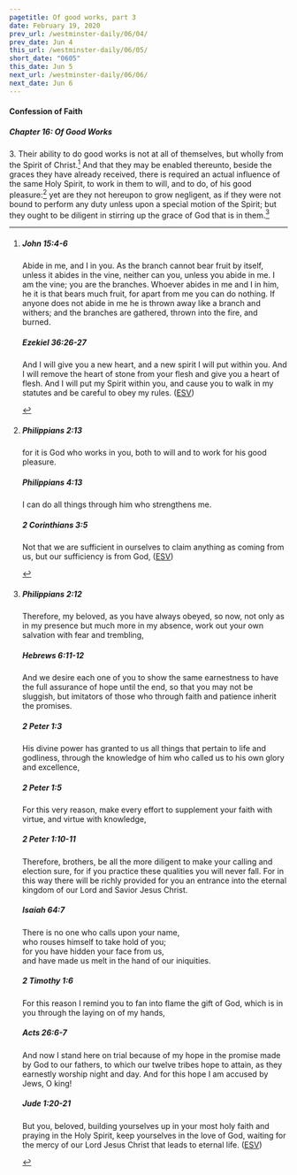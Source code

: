 ```yaml
---
pagetitle: Of good works, part 3
date: February 19, 2020
prev_url: /westminster-daily/06/04/
prev_date: Jun 4
this_url: /westminster-daily/06/05/
short_date: "0605"
this_date: Jun 5
next_url: /westminster-daily/06/06/
next_date: Jun 6
---
```


#### Confession of Faith

##### Chapter 16: Of Good Works

3\. Their ability to do good works is not at all of themselves, but wholly from the Spirit of Christ.[^fnref:wcf1] And that they may be enabled thereunto, beside the graces they have already received, there is required an actual influence of the same Holy Spirit, to work in them to will, and to do, of his good pleasure:[^fnref:wcf2] yet are they not hereupon to grow negligent, as if they were not bound to perform any duty unless upon a special motion of the Spirit; but they ought to be diligent in stirring up the grace of God that is in them.[^fnref:wcf3]

[^fnref:wcf1]: <div class="esv"><h5>John 15:4-6</h5> <div class="esv-text"><p id="p43015004.01-1"><span class="woc">Abide in me, and I in you. As the branch cannot bear fruit by itself, unless it abides in the vine, neither can you, unless you abide in me.</span> <span class="woc">I am the vine; you are the branches. Whoever abides in me and I in him, he it is that bears much fruit, for apart from me you can do nothing.</span> <span class="woc">If anyone does not abide in me he is thrown away like a branch and withers; and the branches are gathered, thrown into the fire, and burned.</span></p> </div><h5>Ezekiel 36:26-27</h5> <div class="esv-text"><p id="p26036026.01-2">And I will give you a new heart, and a new spirit I will put within you. And I will remove the heart of stone from your flesh and give you a heart of flesh. And I will put my Spirit within you, and cause you to walk in my statutes and be careful to obey my rules.  (<a href="http://www.esv.org" class="copyright">ESV</a>)</p> </div> </div>

[^fnref:wcf2]: <div class="esv"><h5>Philippians 2:13</h5> <div class="esv-text"><p id="p50002013.01-1">for it is God who works in you, both to will and to work for his good pleasure.</p> </div><h5>Philippians 4:13</h5> <div class="esv-text"><p id="p50004013.01-2">I can do all things through him who strengthens me.</p> </div><h5>2 Corinthians 3:5</h5> <div class="esv-text"><p id="p47003005.01-3">Not that we are sufficient in ourselves to claim anything as coming from us, but our sufficiency is from God,  (<a href="http://www.esv.org" class="copyright">ESV</a>)</p> </div> </div>

[^fnref:wcf3]: <div class="esv"><h5>Philippians 2:12</h5> <div class="esv-text"> <p id="p50002012.05-1">Therefore, my beloved, as you have always obeyed, so now, not only as in my presence but much more in my absence, work out your own salvation with fear and trembling,</p> </div><h5>Hebrews 6:11-12</h5> <div class="esv-text"><p id="p58006011.01-2">And we desire each one of you to show the same earnestness to have the full assurance of hope until the end, so that you may not be sluggish, but imitators of those who through faith and patience inherit the promises.</p> </div><h5>2 Peter 1:3</h5> <div class="esv-text"> <p id="p61001003.07-3">His divine power has granted to us all things that pertain to life and godliness, through the knowledge of him who called us to his own glory and excellence,</p> </div><h5>2 Peter 1:5</h5> <div class="esv-text"><p id="p61001005.01-4">For this very reason, make every effort to supplement your faith with virtue, and virtue with knowledge,</p> </div><h5>2 Peter 1:10-11</h5> <div class="esv-text"><p id="p61001010.01-5">Therefore, brothers, be all the more diligent to make your calling and election sure, for if you practice these qualities you will never fall. For in this way there will be richly provided for you an entrance into the eternal kingdom of our Lord and Savior Jesus Christ.</p> </div><h5>Isaiah 64:7</h5> <div class="esv-text"><div class="block-indent"> <p class="line-group" id="p23064007.01-6">There is no one who calls upon your name,<br /> <span class="indent"></span>who rouses himself to take hold of you;<br /> for you have hidden your face from us,<br /> <span class="indent"></span>and have made us melt in the hand of our iniquities.</p> </div> </div><h5>2 Timothy 1:6</h5> <div class="esv-text"><p id="p55001006.01-7">For this reason I remind you to fan into flame the gift of God, which is in you through the laying on of my hands,</p> </div><h5>Acts 26:6-7</h5> <div class="esv-text"><p id="p44026006.01-8">And now I stand here on trial because of my hope in the promise made by God to our fathers, to which our twelve tribes hope to attain, as they earnestly worship night and day. And for this hope I am accused by Jews, O king!</p> </div><h5>Jude 1:20-21</h5> <div class="esv-text"><p id="p65001020.01-9">But you, beloved, building yourselves up in your most holy faith and praying in the Holy Spirit, keep yourselves in the love of God, waiting for the mercy of our Lord Jesus Christ that leads to eternal life.  (<a href="http://www.esv.org" class="copyright">ESV</a>)</p> </div> </div>

